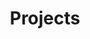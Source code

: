 ---
layout: collection
title: "Projects"
permalink: /projects/
author_profile: true
classes: wide
collection: projects
sort_order: reverse
---